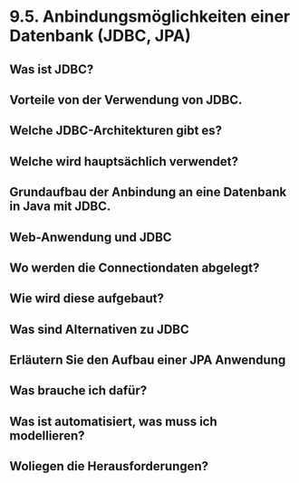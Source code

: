 # 9.5. Anbindungsmöglichkeiten einer Datenbank (JDBC, JPA)

## Was ist JDBC?



## Vorteile von der Verwendung von JDBC.



## Welche JDBC-Architekturen gibt es?



## Welche wird hauptsächlich verwendet?



## Grundaufbau der Anbindung an eine Datenbank in Java mit JDBC.



## Web-Anwendung und JDBC



## Wo werden die Connectiondaten abgelegt?



## Wie wird diese aufgebaut?



## Was sind Alternativen zu JDBC



## Erläutern Sie den Aufbau einer JPA Anwendung



## Was brauche ich dafür?



## Was ist automatisiert, was muss ich modellieren?



## Woliegen die Herausforderungen?


